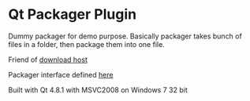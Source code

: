 # Qt Packager Plugin

Dummy packager for demo purpose. Basically packager takes bunch of files in a folder, then package them into one file.

Friend of [download host](https://github.com/arifsetiawan/qt-download-host)

Packager interface defined [here](https://github.com/arifsetiawan/qt-download-host/blob/master/interfaces/packager.h)

Built with Qt 4.8.1 with MSVC2008 on Windows 7 32 bit


